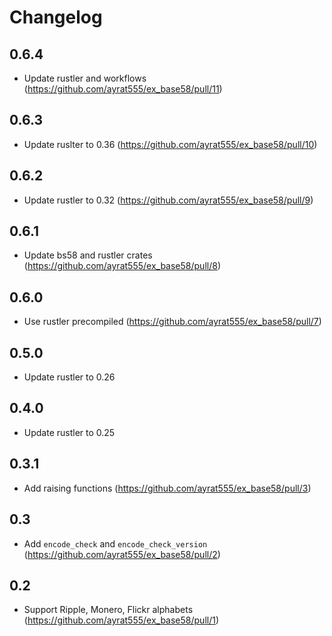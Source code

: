 # Changelog

## 0.6.4

* Update rustler and workflows (https://github.com/ayrat555/ex_base58/pull/11)

## 0.6.3

* Update ruslter to 0.36 (https://github.com/ayrat555/ex_base58/pull/10)

## 0.6.2

* Update rustler to 0.32 (https://github.com/ayrat555/ex_base58/pull/9)

## 0.6.1

* Update bs58 and rustler crates (https://github.com/ayrat555/ex_base58/pull/8)

## 0.6.0

* Use rustler precompiled (https://github.com/ayrat555/ex_base58/pull/7)

## 0.5.0

* Update rustler to 0.26

## 0.4.0

* Update rustler to 0.25

## 0.3.1

* Add raising functions (https://github.com/ayrat555/ex_base58/pull/3)

## 0.3

* Add `encode_check` and `encode_check_version` (https://github.com/ayrat555/ex_base58/pull/2)

## 0.2

* Support Ripple, Monero, Flickr alphabets (https://github.com/ayrat555/ex_base58/pull/1)
